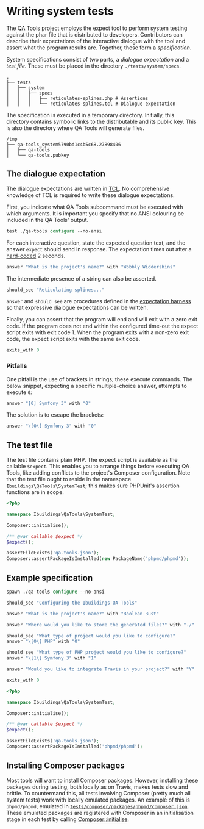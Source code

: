 Writing system tests
====================

The QA Tools project employs the [expect][man-expect] tool to perform system
testing against the phar file that is distributed to developers. Contributors
can describe their expectations of the interactive dialogue with the tool and
assert what the program results are. Together, these form a *specification*.

System specifications consist of two parts, a *dialogue expectation* and a
*test file*. These must be placed in the directory `./tests/system/specs`.

    .
    ├── tests
    │   ├── system
    │   │   ├── specs
    │   │   │   ├── reticulates-splines.php # Assertions
    │   │   │   └── reticulates-splines.tcl # Dialogue expectation

The specification is executed in a temporary directory. Initially, this
directory contains symbolic links to the distributable and its public key. This
is also the directory where QA Tools will generate files.

    /tmp
    ├── qa-tools_system5790bd1c4b5c68.27898406
    │   ├── qa-tools
    │   └── qa-tools.pubkey

[man-expect]: http://linux.die.net/man/1/expect

## The dialogue expectation

The dialogue expectations are written in [TCL][wiki-tcl]. No comprehensive
knowledge of TCL is required to write these dialogue expectations.

First, you indicate what QA Tools subcommand must be executed with which
arguments. It is important you specify that no ANSI colouring be included in the
QA Tools' output.

```tcl
test ./qa-tools configure --no-ansi
```

For each interactive question, state the expected question text, and the answer
`expect` should send in response. The expectation times out after a
[hard-coded][expectation-harness] 2 seconds.

```tcl
answer "What is the project's name?" with "Wobbly Widdershins"
```

The intermediate presence of a string can also be asserted.

```tcl
should_see "Reticulating splines..."
```

`answer` and `should_see` are procedures defined in the
[expectation harness][expectation-harness] so that expressive dialogue
expectations can be written.

Finally, you can assert that the program will end and will exit with a zero
exit code. If the program does not end within the configured time-out the expect
script exits with exit code 1. When the program exits with a non-zero exit code,
the expect script exits with the same exit code.

```tcl
exits_with 0
```

[wiki-tcl]: https://en.wikipedia.org/wiki/Tcl
[expectation-harness]: ../../tests/system/harness.tcl

### Pitfalls

One pitfall is the use of brackets in strings; these execute commands. The below
snippet, expecting a specific multiple-choice answer, attempts to execute `0`:

```tcl
answer "[0] Symfony 3" with "0"
```

The solution is to escape the brackets:

```tcl
answer "\[0\] Symfony 3" with "0"
```

## The test file

The test file contains plain PHP. The expect script is available as the callable
`$expect`. This enables you to arrange things before executing QA Tools, like
adding conflicts to the project's Composer configuration. Note that the test
file ought to reside in the namespace `Ibuildings\QaTools\SystemTest`; this 
makes sure PHPUnit's assertion functions are in scope.

```php
<?php

namespace Ibuildings\QaTools\SystemTest;

Composer::initialise();

/** @var callable $expect */
$expect();

assertFileExists('qa-tools.json');
Composer::assertPackageIsInstalled(new PackageName('phpmd/phpmd'));
```

## Example specification

```tcl
spawn ./qa-tools configure --no-ansi

should_see "Configuring the Ibuildings QA Tools"

answer "What is the project's name?" with "Boolean Bust"

answer "Where would you like to store the generated files?" with "./"

should_see "What type of project would you like to configure?"
answer "\[0\] PHP" with "0"

should_see "What type of PHP project would you like to configure?"
answer "\[1\] Symfony 3" with "1"

answer "Would you like to integrate Travis in your project?" with "Y"

exits_with 0
```

```php
<?php

namespace Ibuildings\QaTools\SystemTest;

Composer::initialise();

/** @var callable $expect */
$expect();

assertFileExists('qa-tools.json');
Composer::assertPackageIsInstalled('phpmd/phpmd');
```

## Installing Composer packages

Most tools will want to install Composer packages. However, installing these
packages during testing, both locally as on Travis, makes tests slow and
brittle. To countermand this, all tests involving Composer (pretty much all
system tests) work with locally emulated packages. An example of this is
`phpmd/phpmd`, emulated in
[`tests/composer/packages/phpmd/composer.json`](../../tests/composer/packages/phpmd/composer.json).
These emulated packages are registered with Composer in an initialisation stage
in each test by calling [Composer::initialise](../../tests/system/Composer.php).
